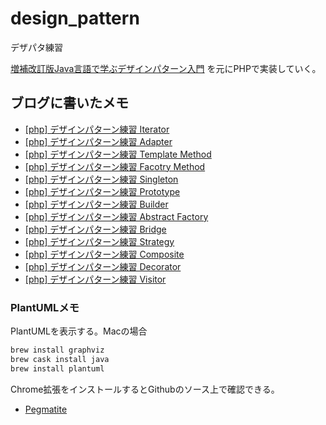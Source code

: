 # design_pattern

デザパタ練習

 [増補改訂版Java言語で学ぶデザインパターン入門](http://www.hyuki.com/dp/) を元にPHPで実装していく。
 
## ブログに書いたメモ

- [\[php\] デザインパターン練習 Iterator](https://ku2ma2.github.io/design_pattern/2017/05/30/php-iterator.html)
- [\[php\] デザインパターン練習 Adapter](https://ku2ma2.github.io/design_pattern/2017/06/02/php-adapter.html)
- [\[php\] デザインパターン練習 Template Method](https://ku2ma2.github.io/design_pattern/2017/06/08/php-template.html)
- [\[php\] デザインパターン練習 Facotry Method](https://ku2ma2.github.io/design_pattern/2017/06/20/php-factory.html)
- [\[php\] デザインパターン練習 Singleton](https://ku2ma2.github.io/design_pattern/2017/06/30/php-singleton.html)
- [\[php\] デザインパターン練習 Prototype](https://ku2ma2.github.io/design_pattern/2017/07/07/php-prototype.html)
- [\[php\] デザインパターン練習 Builder](https://ku2ma2.github.io/design_pattern/2017/07/17/php-builder.html)
- [\[php\] デザインパターン練習 Abstract Factory](https://ku2ma2.github.io/design_pattern/2017/07/20/php-abstract-factory.html)
- [\[php\] デザインパターン練習 Bridge](https://ku2ma2.github.io/design_pattern/2017/07/21/php-bridge.html)
- [\[php\] デザインパターン練習 Strategy](https://ku2ma2.github.io/design_pattern/2017/07/22/php-strategy.html)
- [\[php\] デザインパターン練習 Composite](https://ku2ma2.github.io/design_pattern/2017/07/23/php-composite.html)
- [\[php\] デザインパターン練習 Decorator](https://ku2ma2.github.io/design_pattern/2017/07/24/php-decorator.html)
- [\[php\] デザインパターン練習 Visitor](https://ku2ma2.github.io/design_pattern/2017/08/02/php-visitor.html)

### PlantUMLメモ

PlantUMLを表示する。Macの場合

```sh
brew install graphviz
brew cask install java
brew install plantuml
```

Chrome拡張をインストールするとGithubのソース上で確認できる。

- [Pegmatite](https://chrome.google.com/webstore/detail/pegmatite/jegkfbnfbfnohncpcfcimepibmhlkldo)


